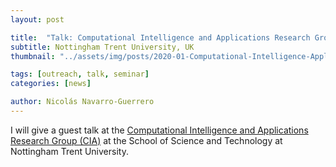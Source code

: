 ```yaml
---
layout: post

title:  "Talk: Computational Intelligence and Applications Research Group (CIA)"
subtitle: Nottingham Trent University, UK
thumbnail: "../assets/img/posts/2020-01-Computational-Intelligence-Applications.jpg"

tags: [outreach, talk, seminar]
categories: [news]

author: Nicolás Navarro-Guerrero
---
```


I will give a guest talk at the <a href="https://www.ntu.ac.uk/research/groups-and-centres/groups/computational-intelligence-applications-research-group" target="_blank"> Computational Intelligence and Applications Research Group (CIA)</a> at the School of Science and Technology at Nottingham Trent University.
<!--more-->


